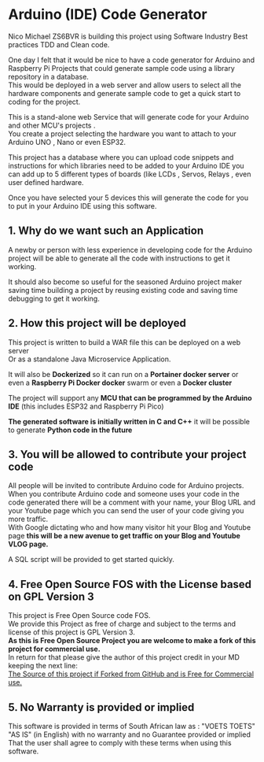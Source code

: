 # Arduino (IDE) Code Generator
Nico Michael ZS6BVR is building this project using Software Industry Best practices TDD and Clean code.    

One day I felt that it would be nice to have a code generator for Arduino and Raspberry Pi Projects that could generate sample code using a library repository in a database.    
This would be deployed in a web server and allow users to select all the hardware components and generate sample code to get a quick start to coding for the project.    

This is a stand-alone web Service that will generate code for your Arduino and other MCU's projects .    
You create a project selecting the hardware you want to attach to your Arduino UNO , Nano or even ESP32.    
 

This project has a database where you can upload code snippets and instructions for which libraries need to be added to your Arduino IDE you can add up to 5 different types of boards (like LCDs , Servos, Relays , even user defined hardware.    

Once you have selected your 5 devices this will generate the code for you to put in your Arduino IDE using this software.    

## 1. Why do we want such an Application 
A newby or person with less experience in developing code for the Arduino project will be able to generate all the code with instructions to get it working.     
  
It should also become so useful for the seasoned Arduino project maker saving time building a project by reusing existing code and saving time debugging to get it working.    


## 2. How this project will be deployed
This project is written to build a WAR file this can be deployed on a web server  
Or as a standalone Java Microservice Application.     
  
It will also be **Dockerized** so it can run on a **Portainer docker server** or even a **Raspberry Pi Docker docker** swarm or even a **Docker cluster**

The project will support any **MCU that can be programmed by the Arduino IDE** (this includes ESP32 and Raspberry Pi Pico)  
  
**The generated software is initially written in C and C++** it will be possible to generate **Python code in the future**   
  
## 3. You will be allowed to contribute your project code
All people will be invited to contribute Arduino code for Arduino projects.    
When you contribute Arduino code and someone uses your code in the code generated there will be a comment with your name, your Blog URL and your Youtube page which you can send the user of your code giving you more traffic.    
With Google dictating who and how many visitor hit your Blog and Youtube page **this will be a new avenue to get traffic on your Blog and Youtube VLOG page.**  

A SQL script will be provided to get started quickly.

## 4. Free Open Source FOS with the License based on GPL Version 3

This project is Free Open Source code FOS.    
We provide this Project as free of charge and subject to the terms and license of this project is GPL Version 3.   
**As this is Free Open Source Project you are welcome to make a fork of this project for commercial use.**   
In return for that please give the author of this project credit in your MD keeping the next line:   
[The Source of this project if Forked from GitHub and is Free for Commercial use.](https://github.com/nic0michael/RabbitMQProducerMicroservice)

## 5. No Warranty is provided or implied
This software is provided in terms of South African law as : "VOETS TOETS" "AS IS" (in English) with no warranty and no Guarantee provided or implied That the user shall agree to comply with these terms when using this software.

